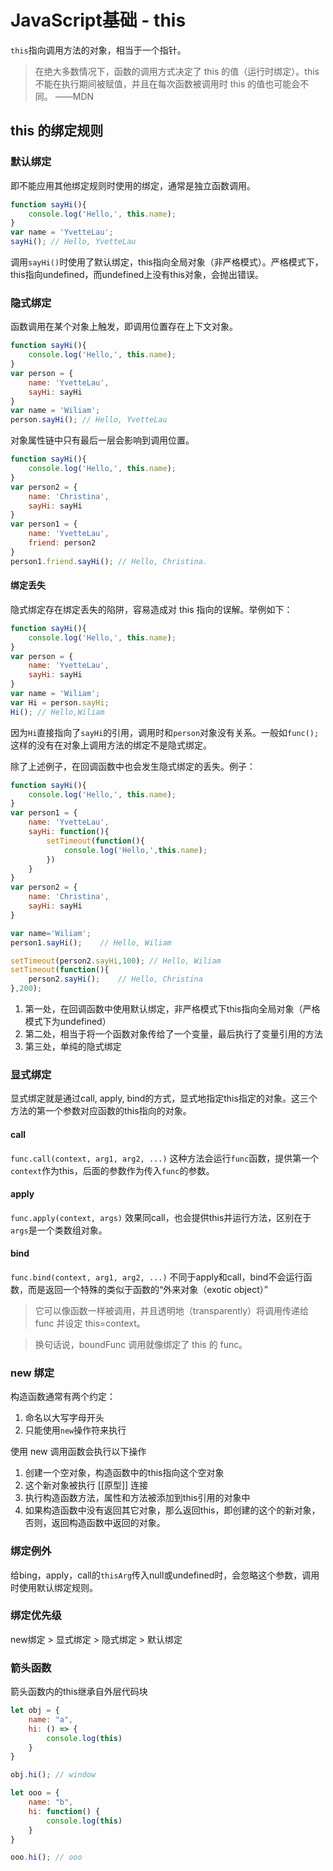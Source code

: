 # JavaScript基础 - this
`this`指向调用方法的对象，相当于一个指针。
> 在绝大多数情况下，函数的调用方式决定了 this 的值（运行时绑定）。this 不能在执行期间被赋值，并且在每次函数被调用时 this 的值也可能会不同。 ——MDN

## this 的绑定规则
### 默认绑定
即不能应用其他绑定规则时使用的绑定，通常是独立函数调用。
```js
function sayHi(){
    console.log('Hello,', this.name);
}
var name = 'YvetteLau';
sayHi(); // Hello, YvetteLau
```
调用`sayHi()`时使用了默认绑定，this指向全局对象（非严格模式）。严格模式下，this指向undefined，而undefined上没有this对象，会抛出错误。

### 隐式绑定
函数调用在某个对象上触发，即调用位置存在上下文对象。
```js
function sayHi(){
    console.log('Hello,', this.name);
}
var person = {
    name: 'YvetteLau',
    sayHi: sayHi
}
var name = 'Wiliam';
person.sayHi(); // Hello, YvetteLau
```

对象属性链中只有最后一层会影响到调用位置。
```js
function sayHi(){
    console.log('Hello,', this.name);
}
var person2 = {
    name: 'Christina',
    sayHi: sayHi
}
var person1 = {
    name: 'YvetteLau',
    friend: person2
}
person1.friend.sayHi(); // Hello, Christina.
```

#### 绑定丢失
隐式绑定存在绑定丢失的陷阱，容易造成对 this 指向的误解。举例如下：
```js
function sayHi(){
    console.log('Hello,', this.name);
}
var person = {
    name: 'YvetteLau',
    sayHi: sayHi
}
var name = 'Wiliam';
var Hi = person.sayHi;
Hi(); // Hello,Wiliam
```
因为`Hi`直接指向了`sayHi`的引用，调用时和`person`对象没有关系。一般如`func();`这样的没有在对象上调用方法的绑定不是隐式绑定。

除了上述例子，在回调函数中也会发生隐式绑定的丢失。例子：
```js
function sayHi(){
    console.log('Hello,', this.name);
}
var person1 = {
    name: 'YvetteLau',
    sayHi: function(){
        setTimeout(function(){
            console.log('Hello,',this.name);
        })
    }
}
var person2 = {
    name: 'Christina',
    sayHi: sayHi
}

var name='Wiliam';
person1.sayHi();    // Hello, Wiliam

setTimeout(person2.sayHi,100); // Hello, Wiliam
setTimeout(function(){
    person2.sayHi();    // Hello, Christina
},200);
```
1. 第一处，在回调函数中使用默认绑定，非严格模式下this指向全局对象（严格模式下为undefined）
2. 第二处，相当于将一个函数对象传给了一个变量，最后执行了变量引用的方法
3. 第三处，单纯的隐式绑定

### 显式绑定
显式绑定就是通过call, apply, bind的方式，显式地指定this指定的对象。这三个方法的第一个参数对应函数的this指向的对象。

#### call
`func.call(context, arg1, arg2, ...)`
这种方法会运行`func`函数，提供第一个`context`作为this，后面的参数作为传入`func`的参数。

#### apply
`func.apply(context, args)`
效果同call，也会提供this并运行方法，区别在于`args`是一个类数组对象。

#### bind
`func.bind(context, arg1, arg2, ...)`
不同于apply和call，bind不会运行函数，而是返回一个特殊的类似于函数的“外来对象（exotic object）”
> 它可以像函数一样被调用，并且透明地（transparently）将调用传递给 func 并设定 this=context。

> 换句话说，boundFunc 调用就像绑定了 this 的 func。

### new 绑定
构造函数通常有两个约定：
1. 命名以大写字母开头
2. 只能使用`new`操作符来执行

使用 new 调用函数会执行以下操作
1. 创建一个空对象，构造函数中的this指向这个空对象
2. 这个新对象被执行 [[原型]] 连接
3. 执行构造函数方法，属性和方法被添加到this引用的对象中
4. 如果构造函数中没有返回其它对象，那么返回this，即创建的这个的新对象，否则，返回构造函数中返回的对象。

### 绑定例外
给bing，apply，call的`thisArg`传入null或undefined时，会忽略这个参数，调用时使用默认绑定规则。

### 绑定优先级
new绑定 > 显式绑定 > 隐式绑定 > 默认绑定


### 箭头函数
箭头函数内的this继承自外层代码块

```js
let obj = {
    name: "a", 
    hi: () => {
        console.log(this)
    }
}

obj.hi(); // window
```

```js
let ooo = {
    name: "b",
    hi: function() {
        console.log(this)
    }
}

ooo.hi(); // ooo
```